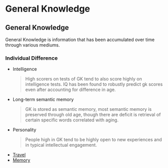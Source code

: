 # General Knowledge

## General Knowledge

General Knowledge is information that has been accumulated over time through various mediums.

### Individual Difference

* Intelligence

  > High scorers on tests of GK tend to also score highly on intelligence tests. IQ has been found to robustly predict gk scores even after accounting for difference in age.

* Long-term semantic memory

  > GK is stored as semantic memory, most semantic memory is preserved through old age, though there are deficit is retrieval of certain specific words correlated with aging.

* Personality

  > People high in GK tend to be highly open to new experiences and in typical intellectual engagement.

- [Travel](travel/README.md)
- [Memory](memory/README.md)

